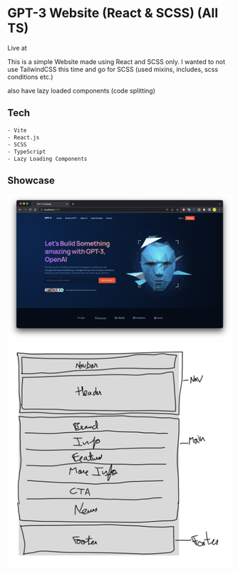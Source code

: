 # GPT-3 Website (React & SCSS) (All TS)

Live at

This is a simple Website made using React and SCSS only. I wanted to not use TailwindCSS this time and go for SCSS (used mixins, includes, scss conditions etc.)

also have lazy loaded components (code splitting)

## Tech

    - Vite
    - React.js
    - SCSS
    - TypeScript
    - Lazy Loading Components

## Showcase

![Main Page](https://github.com/harshdhiman/gpt_website_d/blob/main/showcase/1.png?raw=true)
![Diag](https://github.com/harshdhiman/gpt_website_d/blob/main/showcase/2.png?raw=true)
